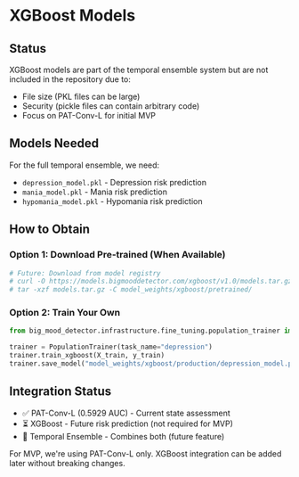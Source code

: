 # XGBoost Models

## Status
XGBoost models are part of the temporal ensemble system but are not included in the repository due to:
- File size (PKL files can be large)
- Security (pickle files can contain arbitrary code)
- Focus on PAT-Conv-L for initial MVP

## Models Needed
For the full temporal ensemble, we need:
- `depression_model.pkl` - Depression risk prediction
- `mania_model.pkl` - Mania risk prediction  
- `hypomania_model.pkl` - Hypomania risk prediction

## How to Obtain

### Option 1: Download Pre-trained (When Available)
```bash
# Future: Download from model registry
# curl -O https://models.bigmooddetector.com/xgboost/v1.0/models.tar.gz
# tar -xzf models.tar.gz -C model_weights/xgboost/pretrained/
```

### Option 2: Train Your Own
```python
from big_mood_detector.infrastructure.fine_tuning.population_trainer import PopulationTrainer

trainer = PopulationTrainer(task_name="depression")
trainer.train_xgboost(X_train, y_train)
trainer.save_model("model_weights/xgboost/production/depression_model.pkl")
```

## Integration Status

- ✅ PAT-Conv-L (0.5929 AUC) - Current state assessment
- ⏳ XGBoost - Future risk prediction (not required for MVP)
- 🔮 Temporal Ensemble - Combines both (future feature)

For MVP, we're using PAT-Conv-L only. XGBoost integration can be added later without breaking changes.